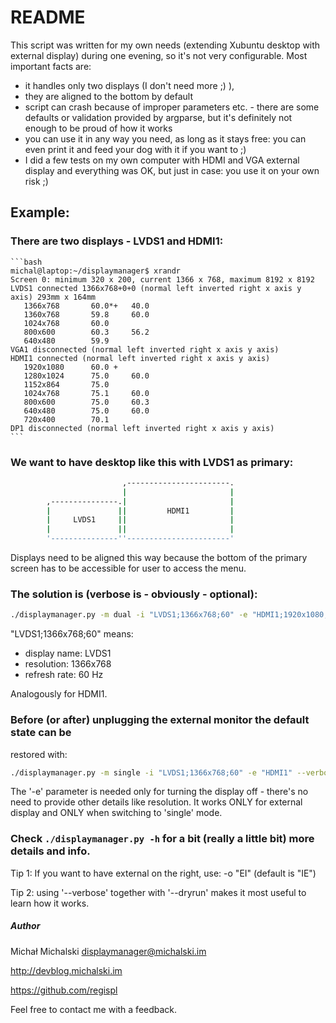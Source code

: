 README
======

This script was written for my own needs (extending Xubuntu desktop with external display) during one evening, so it's not very configurable. Most important facts are:
- it handles only two displays (I don't need more ;) ), 
- they are aligned to the bottom by default
- script can crash because of improper parameters etc. - there are some defaults or validation provided by argparse, but it's definitely not enough to be proud of how it works
- you can use it in any way you need, as long as it stays free: you can even print it and feed your dog with it if you want to ;)
- I did a few tests on my own computer with HDMI and VGA external display and everything was OK, but just in case: you use it on your own risk ;) 

Example:
--------

### There are two displays - LVDS1 and HDMI1:

    ```bash
    michal@laptop:~/displaymanager$ xrandr
    Screen 0: minimum 320 x 200, current 1366 x 768, maximum 8192 x 8192
    LVDS1 connected 1366x768+0+0 (normal left inverted right x axis y axis) 293mm x 164mm
       1366x768       60.0*+   40.0  
       1360x768       59.8     60.0  
       1024x768       60.0  
       800x600        60.3     56.2  
       640x480        59.9  
    VGA1 disconnected (normal left inverted right x axis y axis)
    HDMI1 connected (normal left inverted right x axis y axis)
       1920x1080      60.0 +
       1280x1024      75.0     60.0  
       1152x864       75.0  
       1024x768       75.1     60.0  
       800x600        75.0     60.3  
       640x480        75.0     60.0  
       720x400        70.1  
    DP1 disconnected (normal left inverted right x axis y axis)
    ```

### We want to have desktop like this with LVDS1 as primary:

```bash
                         ,-----------------------.
                         |                       |
        ,---------------.|                       |
        |               ||         HDMI1         |
        |     LVDS1     ||                       |
        |               ||                       |
        '---------------''-----------------------'
```

Displays need to be aligned this way because the bottom of the primary screen
has to be accessible for user to access the menu.

### The solution is (verbose is - obviously - optional):

```bash
./displaymanager.py -m dual -i "LVDS1;1366x768;60" -e "HDMI1;1920x1080;60" --verbose
```

"LVDS1;1366x768;60" means: 
- display name: LVDS1
- resolution: 1366x768
- refresh rate: 60 Hz

Analogously for HDMI1.

### Before (or after) unplugging the external monitor the default state can be 
restored with:

```bash
./displaymanager.py -m single -i "LVDS1;1366x768;60" -e "HDMI1" --verbose
```

The '-e' parameter is needed only for turning the display off - there's no need 
to provide other details like resolution. It works ONLY for external display and 
ONLY when switching to 'single' mode.

### Check `./displaymanager.py -h` for a bit (really a little bit) more details and info.

Tip 1: If you want to have external on the right, use: -o "EI" (default is "IE") 

Tip 2: using '--verbose' together with '--dryrun' makes it most useful to learn how
it works.


##### Author 
Michał Michalski <displaymanager@michalski.im>

http://devblog.michalski.im

https://github.com/regispl

Feel free to contact me with a feedback.
